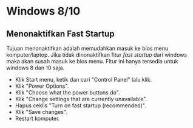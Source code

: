# Windows 8/10

## Menonaktifkan Fast Startup

Tujuan menonaktifkan adalah memudahkan masuk ke bios menu komputer/laptop. Jika tidak dinonaktifkan fitur _fast startup_ dari windows maka akan susah masuk ke bios menu. Fitur ini hanya tersedia untuk windows 8 dan 10 saja.

- Klik Start menu, ketik dan cari "Control Panel" lalu klik.
- Klik "Power Options".
- Klik "Choose what the power buttons do".
- Klik "Change settings that are currently unavailable".
- Hapus ceklis "Turn on fast startup (recommended)".
- Klik "Save changes".
- Restart komputer.
